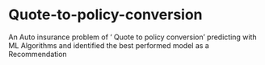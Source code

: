 # Quote-to-policy-conversion
An Auto insurance problem of  ‘ Quote to policy conversion’ predicting  with ML Algorithms and identified the best performed model as a Recommendation
